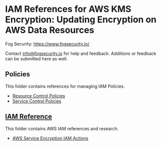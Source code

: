 # IAM References for AWS KMS Encryption: Updating Encryption on AWS Data Resources

Fog Security: https://www.fogsecurity.io/ 

Contact info@fogsecurity.io for help and feedback. Additions or feedback can be submitted here as well.

## Policies

This folder contains references for managing IAM Policies.  

* [Resource Control Policies](policies/resource_control_policies)
* [Service Control Policies](policies/service_control_policies)

## [IAM Reference](iam_reference)

This folder contains AWS IAM references and research.

* [AWS Service Encryption IAM Actions](iam_reference/encryption_update.md)
